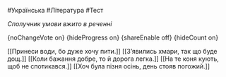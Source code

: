#Українська #Література #Тест

*Сполучник умови вжито в реченні*

{noChangeVote on}
{hideProgress on}
{shareEnable off}
{hideCount on}

[[Принеси води, бо дуже хочу пити.]]
[[З’явились хмари, так що буде дощ.]]
[[Коли бажання добре, то й дорога легка.]]
[[На те коня кують, щоб не спотикався.]]
[[Хоч була пізня осінь, день стояв погожий.]]
